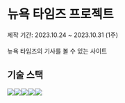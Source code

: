 # 뉴욕 타임즈 프로젝트

제작 기간: 2023.10.24 ~ 2023.10.31 (1주) <br>
<br>
뉴욕 타임즈의 기사를 볼 수 있는 사이트

## 기술 스택

<img src="https://img.shields.io/badge/react-61DAFB?style=for-the-badge&logo=react&logoColor=white"><img src="https://img.shields.io/badge/typescript-3178C6?style=for-the-badge&logo=typescript&logoColor=white"><img src="https://img.shields.io/badge/reactquery-FF4154?style=for-the-badge&logo=reactquery&logoColor=white"><img src="https://img.shields.io/badge/ZUSTAND-764ABC?style=for-the-badge&logo=&logoColor=white"><img src="https://img.shields.io/badge/styledcomponents-DB7093?style=for-the-badge&logo=styledcomponents&logoColor=white">
